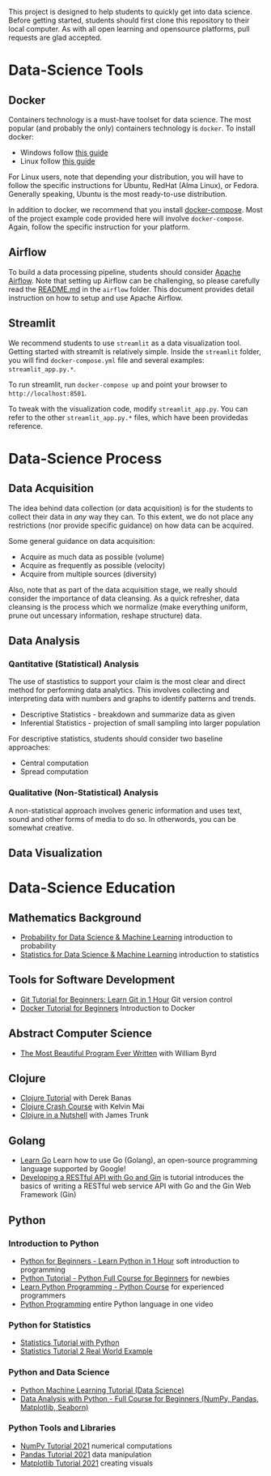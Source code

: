This project is designed to help students to quickly get into data science.  Before getting started, students should first clone this repository to their local computer.  As with all open learning and opensource platforms, pull requests are glad accepted.

# Data-Science Tools

## Docker

Containers technology is a must-have toolset for data science.  The most popular (and probably the only) containers technology is `docker`.  To install docker:

- Windows follow [this guide](https://docs.docker.com/desktop/install/windows-install/)
- Linux follow [this guide](https://docs.docker.com/desktop/install/linux-install/)

For Linux users, note that depending your distribution, you will have to follow the specific instructions for Ubuntu, RedHat (Alma Linux), or Fedora.  Generally speaking, Ubuntu is the most ready-to-use distribution.

In addition to docker, we recommend that you install [docker-compose](https://docs.docker.com/compose/install/).  Most of the project example code provided here will involve `docker-compose`.  Again, follow the specific instruction for your platform.

## Airflow

To build a data processing pipeline, students should consider [Apache Airflow](https://airflow.apache.org).  Note that setting up Airflow can be challenging, so please carefully read the [README.md](airflow/README.md) in the `airflow` folder.  This document provides detail instruction on how to setup and use Apache Airflow.

## Streamlit

We recommend students to use `streamlit` as a data visualization tool.  Getting started with streamlt is relatively simple. Inside the `streamlit` folder, you will find `docker-compose.yml` file and several examples: `streamlit_app.py.*`.  

To run streamlit, run `docker-compose up` and point your browser to `http://localhost:8501`.

To tweak with the visualization code, modify `streamlit_app.py`.  You can refer to the other `streamlit_app.py.*` files, which have been providedas reference.

# Data-Science Process

## Data Acquisition

The idea behind data collection (or data acquisition) is for the students to collect their data in _any_ way they can.  To this extent, we do not place any restrictions (nor provide specific guidance) on how data can be acquired.

Some general guidance on data acquisition:
- Acquire as much data as possible (volume)
- Acquire as frequently as possible (velocity)
- Acquire from multiple sources (diversity)

Also, note that as part of the data acquisition stage, we really should consider the importance of data cleansing.  As a quick refresher, data cleansing is the process which we normalize (make everything uniform, prune out uncessary information, reshape structure) data.

## Data Analysis

### Qantitative (Statistical) Analysis

The use of stastistics to support your claim is the most clear and direct method for performing data analytics.  This involves collecting and interpreting data with numbers and graphs to identify patterns and trends.

- Descriptive Statistics - breakdown and summarize data as given
- Inferential Statistics - projection of small sampling into larger population

For descriptive statistics, students should consider two baseline approaches:

- Central computation 
- Spread computation

### Qualitative (Non-Statistical) Analysis

A non-statistical approach involves generic information and uses text, sound and other forms of media to do so.  In otherwords, you can be somewhat creative.

## Data Visualization



# Data-Science Education

## Mathematics Background
- [Probability for Data Science & Machine Learning](https://youtu.be/sEte4hXEgJ8) introduction to probability
- [Statistics for Data Science & Machine Learning](https://youtu.be/tcusIOfI_GM) introduction to statistics

## Tools for Software Development
- [Git Tutorial for Beginners: Learn Git in 1 Hour](https://youtu.be/8JJ101D3knE) Git version control
- [Docker Tutorial for Beginners](https://youtu.be/pTFZFxd4hOI) Introduction to Docker

## Abstract Computer Science

- [The Most Beautiful Program Ever Written](https://www.youtube.com/watch?v=OyfBQmvr2Hc) with William Byrd

## Clojure

- [Clojure Tutorial](https://www.youtube.com/watch?v=ciGyHkDuPAE) with Derek Banas
- [Clojure Crash Course](https://www.youtube.com/watch?v=ZkJcVCW9GqY) with Kelvin Mai
- [Clojure in a Nutshell](https://www.youtube.com/watch?v=C-kF25fWTO8) with James Trunk

## Golang

- [Learn Go](https://www.codecademy.com/learn/learn-go) Learn how to use Go (Golang), an open-source programming language supported by Google!
- [Developing a RESTful API with Go and Gin](https://go.dev/doc/tutorial/web-service-gin) is tutorial introduces the basics of writing a RESTful web service API with Go and the Gin Web Framework (Gin)

## Python

### Introduction to Python
- [Python for Beginners - Learn Python in 1 Hour](https://youtu.be/kqtD5dpn9C8) soft introduction to programming
- [Python Tutorial - Python Full Course for Beginners](https://youtu.be/_uQrJ0TkZlc) for newbies
- [Learn Python Programming - Python Course](https://youtu.be/f79MRyMsjrQ) for experienced programmers
- [Python Programming](https://youtu.be/N4mEzFDjqtA) entire Python language in one video

### Python for Statistics
- [Statistics Tutorial with Python](https://youtu.be/YCPYNXtwKAc)
- [Statistics Tutorial 2 Real World Example](https://youtu.be/ger_Won5sRQ)

### Python and Data Science
- [Python Machine Learning Tutorial (Data Science)](https://youtu.be/7eh4d6sabA0)
- [Data Analysis with Python - Full Course for Beginners (NumPy, Pandas, Matplotlib, Seaborn)](https://youtu.be/r-uOLxNrNk8)

### Python Tools and Libraries
- [NumPy Tutorial 2021](https://youtu.be/8Y0qQEh7dJg) numerical computations
- [Pandas Tutorial 2021](https://youtu.be/PcvsOaixUh8) data manipulation
- [Matplotlib Tutorial 2021](https://youtu.be/wB9C0Mz9gSo) creating visuals
